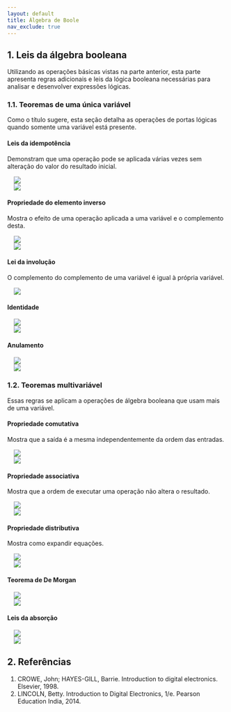```yaml
---
layout: default
title: Álgebra de Boole
nav_exclude: true
---
```


## 1. Leis da álgebra booleana

Utilizando as operações básicas vistas na parte anterior, esta parte apresenta regras adicionais e leis da lógica booleana necessárias para analisar e desenvolver expressões lógicas.

### 1.1. Teoremas de uma única variável

Como o título sugere, esta seção detalha as operações de portas lógicas quando somente uma variável está presente.

#### **Leis da idempotência**

Demonstram que uma operação pode se aplicada várias vezes sem alteração do valor do resultado inicial.

<div style="margin: 15px">
<div><img src="https://latex.codecogs.com/svg.image?A \wedge A = A"/></div>
<div><img src="https://latex.codecogs.com/svg.image?A \vee A = A"/></div>
</div>

#### **Propriedade do elemento inverso**

Mostra o efeito de uma operação aplicada a uma variável e o complemento desta.

<div style="margin: 15px">
<div><img src="https://latex.codecogs.com/svg.image?A \wedge \overline{A} = 0"/></div>
<div><img src="https://latex.codecogs.com/svg.image?A \vee \overline{A} = 1"/></div>
</div>

#### **Lei da involução**

O complemento do complemento de uma variável é igual à própria variável.

<div style="margin: 15px">
<div><img src="https://latex.codecogs.com/svg.image?\overline{\overline{A}} = A"/></div>
</div>

#### **Identidade**

<div style="margin: 15px">
<div><img src="https://latex.codecogs.com/svg.image?A \wedge 1 = A"/></div>
<div><img src="https://latex.codecogs.com/svg.image?A \vee 0 = A"/></div>
</div>

#### **Anulamento**

<div style="margin: 15px">
<div><img src="https://latex.codecogs.com/svg.image?A \wedge 0 = 0"/></div>
<div><img src="https://latex.codecogs.com/svg.image?A \vee 1 = 1"/></div>
</div>

### 1.2. Teoremas multivariável

Essas regras se aplicam a operações de álgebra booleana que usam mais de uma variável.

#### **Propriedade comutativa**

Mostra que a saída é a mesma independentemente da ordem das entradas.

<div style="margin: 15px">
<div><img src="https://latex.codecogs.com/svg.image?X \wedge Y = Y \wedge X"/></div>
<div><img src="https://latex.codecogs.com/svg.image?X \vee Y = Y \vee X"/></div>
</div>

#### **Propriedade associativa**

Mostra que a ordem de executar uma operação não altera o resultado.

<div style="margin: 15px">
<div><img src="https://latex.codecogs.com/svg.image?(X \wedge Y) \wedge Z = X \wedge (Y \wedge Z)"/></div>
<div><img src="https://latex.codecogs.com/svg.image?(X \vee Y) \vee Z = X \vee (Y \vee Z)"/></div>
</div>

#### **Propriedade distributiva**

Mostra como expandir equações.

<div style="margin: 15px">
<div><img src="https://latex.codecogs.com/svg.image?A \wedge (B \vee C) = (A \wedge B) \vee (A \wedge C)"/></div>
<div><img src="https://latex.codecogs.com/svg.image?A \vee (B \wedge C) = (A \vee B) \wedge (A \vee C)"/></div>
</div>

#### **Teorema de De Morgan**

<div style="margin: 15px">
<div><img src="https://latex.codecogs.com/svg.image?\overline{(A \vee B)} = \overline{A} \wedge \overline{B}"/></div>
<div><img src="https://latex.codecogs.com/svg.image?\overline{(A \wedge B)} = \overline{A} \vee \overline{B}"/></div>
</div>

#### **Leis da absorção**

<div style="margin: 15px">
<div><img src="https://latex.codecogs.com/svg.image?A \wedge (A \vee B) = A"/></div>
<div><img src="https://latex.codecogs.com/svg.image?A \vee (A \wedge B) = A"/></div>
</div>

## 2. Referências

1. CROWE, John; HAYES-GILL, Barrie. Introduction to digital electronics. Elsevier, 1998.
2. LINCOLN, Betty. Introduction to Digital Electronics, 1/e. Pearson Education India, 2014.
